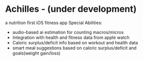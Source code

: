 # Achilles - (under development)
a nutrition first iOS fitness app 
Special Abilities:
- audio-based ai estimation for counting macros/micros
- Integration with health and fitness data from apple watch
- Caloric surplus/deficit info based on workout and health data
- smart meal suggestions based on caloric surplus/deficit and goals(weight gain/loss)

